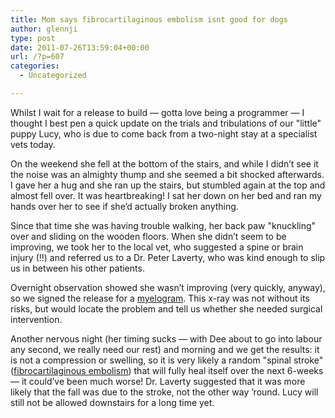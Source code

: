 ```yaml
---
title: Mom says fibrocartilaginous embolism isnt good for dogs
author: glennji
type: post
date: 2011-07-26T13:59:04+00:00
url: /?p=607
categories:
  - Uncategorized

---
```

Whilst I wait for a release to build &#8212; gotta love being a programmer &#8212; I thought I best pen a quick update on the trials and tribulations of our "little" puppy Lucy, who is due to come back from a two-night stay at a specialist vets today. 

On the weekend she fell at the bottom of the stairs, and while I didn&#8217;t see it the noise was an almighty thump and she seemed a bit shocked afterwards. I gave her a hug and she ran up the stairs, but stumbled again at the top and almost fell over. It was heartbreaking! I sat her down on her bed and ran my hands over her to see if she&#8217;d actually broken anything.

Since that time she was having trouble walking, her back paw "knuckling" over and sliding on the wooden floors. When she didn&#8217;t seem to be improving, we took her to the local vet, who suggested a spine or brain injury (!!) and referred us to a Dr. Peter Laverty, who was kind enough to slip us in between his other patients.

Overnight observation showed she wasn&#8217;t improving (very quickly, anyway), so we signed the release for a [myelogram][1]. This x-ray was not without its risks, but would locate the problem and tell us whether she needed surgical intervention.

Another nervous night (her timing sucks &#8212; with Dee about to go into labour any second, we really need our rest) and morning and we get the results: it is not a compression or swelling, so it is very likely a random "spinal stroke" ([fibrocartilaginous embolism][2]) that will fully heal itself over the next 6-weeks &#8212; it could&#8217;ve been much worse! Dr. Laverty suggested that it was more likely that the fall was due to the stroke, not the other way &#8217;round. Lucy will still not be allowed downstairs for a long time yet.

 [1]: http://en.wikipedia.org/wiki/Myelography "Wikipedia"
 [2]: http://www.ehow.com/about_6404495_spinal-stroke-canines.html "eHow"
